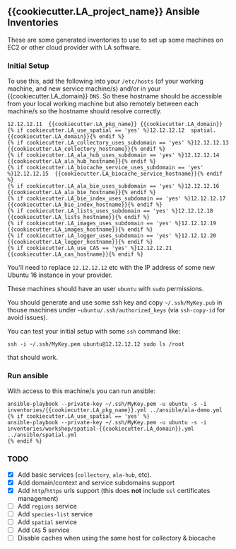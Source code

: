 ## {{cookiecutter.LA_project_name}} Ansible Inventories

These are some generated inventories to use to set up some machines on EC2 or other cloud provider with LA software.


### Initial Setup

To use this, add the following into your `/etc/hosts` (of your working machine, and new service machine/s) and/or in your {{cookiecutter.LA_domain}} `DNS`. So these hostname should be accessible from your local working machine but also remotely between each machine/s so the hostname should resolve correctly.

```
12.12.12.11  {{cookiecutter.LA_pkg_name}} {{cookiecutter.LA_domain}}
{% if cookiecutter.LA_use_spatial == 'yes' %}12.12.12.12  spatial.{{cookiecutter.LA_domain}}{% endif %}
{% if cookiecutter.LA_collectory_uses_subdomain == 'yes' %}12.12.12.13  {{cookiecutter.LA_collectory_hostname}}{% endif %}
{% if cookiecutter.LA_ala_hub_uses_subdomain == 'yes' %}12.12.12.14  {{cookiecutter.LA_ala_hub_hostname}}{% endif %}
{% if cookiecutter.LA_biocache_service_uses_subdomain == 'yes' %}12.12.12.15  {{cookiecutter.LA_biocache_service_hostname}}{% endif %}
{% if cookiecutter.LA_ala_bie_uses_subdomain == 'yes' %}12.12.12.16  {{cookiecutter.LA_ala_bie_hostname}}{% endif %}
{% if cookiecutter.LA_bie_index_uses_subdomain == 'yes' %}12.12.12.17  {{cookiecutter.LA_bie_index_hostname}}{% endif %}
{% if cookiecutter.LA_lists_uses_subdomain == 'yes' %}12.12.12.18  {{cookiecutter.LA_lists_hostname}}{% endif %}
{% if cookiecutter.LA_images_uses_subdomain == 'yes' %}12.12.12.19  {{cookiecutter.LA_images_hostname}}{% endif %}
{% if cookiecutter.LA_logger_uses_subdomain == 'yes' %}12.12.12.20  {{cookiecutter.LA_logger_hostname}}{% endif %}
{% if cookiecutter.LA_use_CAS == 'yes' %}12.12.12.21  {{cookiecutter.LA_cas_hostname}}{% endif %}
```

You'll need to replace `12.12.12.12` etc with the IP address of some new Ubuntu 16 instance in your provider.

These machines should have an user `ubuntu` with `sudo` permissions.

You should generate and use some ssh key and copy `~/.ssh/MyKey.pub` in thouse machines under `~ubuntu/.ssh/authorized_keys` (via `ssh-copy-id` for avoid issues).

You can test your initial setup with some `ssh` command like:
```
ssh -i ~/.ssh/MyKey.pem ubuntu@12.12.12.12 sudo ls /root
```
that should work.

### Run ansible

With access to this machine/s you can run ansible:

```
ansible-playbook --private-key ~/.ssh/MyKey.pem -u ubuntu -s -i inventories/{{cookiecutter.LA_pkg_name}}.yml ../ansible/ala-demo.yml
{% if cookiecutter.LA_use_spatial == 'yes' %}
ansible-playbook --private-key ~/.ssh/MyKey.pem -u ubuntu -s -i inventories/workshop/spatial-{{cookiecutter.LA_domain}}.yml ../ansible/spatial.yml
{% endif %}
```

### TODO

- [x] Add basic services (`collectory`, `ala-hub`, etc).
- [x] Add domain/context and service subdomains support
- [x] Add `http`/`https` urls support (this does **not** include `ssl` certificates management)
- [ ] Add `regions` service
- [ ] Add `species-list` service
- [ ] Add `spatial` service
- [ ] Add `CAS` 5 service
- [ ] Disable caches when using the same host for collectory & biocache
